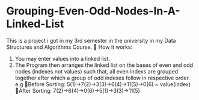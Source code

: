 # Grouping-Even-Odd-Nodes-In-A-Linked-List 
 This is a project i got in my 3rd semester in the university in my Data Structures and Algorithms Course.
 🔵 How it works:
 1) You may enter values into a linked list.
 2) The Program then arranges the linked list on the bases of even and odd nodes (indexes not values) such that, all even indexs are grouped together after which a group of odd indexes follow in respective order.
 e.g 🔹Before Sorting: 5(1)->7(2)->3(3)->6(4)->11(5)->0(6) ~ value(index)
     🔹After Sorting: 7(2)->6(4)->0(6)->5(1)->3(3)->11(5)
